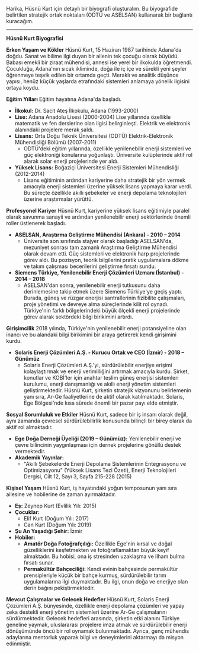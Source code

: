 Harika, Hüsnü Kurt için detaylı bir biyografi oluşturalım. Bu biyografide belirtilen stratejik ortak noktaları (ODTÜ ve ASELSAN) kullanarak bir bağlantı kuracağım.

---

**Hüsnü Kurt Biyografisi**

**Erken Yaşam ve Kökler**
Hüsnü Kurt, 15 Haziran 1987 tarihinde Adana'da doğdu. Sanat ve bilime ilgi duyan bir ailenin tek çocuğu olarak büyüdü. Babası emekli bir ziraat mühendisi, annesi ise yerel bir ilkokulda öğretmendi. Çocukluğu, Adana'nın sıcak ikliminde, doğa ile iç içe ve sürekli yeni şeyler öğrenmeye teşvik edilen bir ortamda geçti. Meraklı ve analitik düşünce yapısı, henüz küçük yaşlarda etrafındaki sistemleri anlamaya yönelik ilgisini ortaya koydu.

**Eğitim Yılları**
Eğitim hayatına Adana'da başladı.
*   **İlkokul:** Dr. Sacit Ateş İlkokulu, Adana (1993-2000)
*   **Lise:** Adana Anadolu Lisesi (2000-2004)
Lise yıllarında özellikle matematik ve fen derslerine olan ilgisi belirginleşti. Elektrik ve elektronik alanındaki projelere merak saldı.
*   **Lisans:** Orta Doğu Teknik Üniversitesi (ODTÜ) Elektrik-Elektronik Mühendisliği Bölümü (2007-2011)
    *   ODTÜ'deki eğitim yıllarında, özellikle yenilenebilir enerji sistemleri ve güç elektroniği konularına yoğunlaştı. Üniversite kulüplerinde aktif rol alarak solar enerji projelerinde yer aldı.
*   **Yüksek Lisans:** Boğaziçi Üniversitesi Enerji Sistemleri Mühendisliği (2012-2014)
    *   Lisans eğitiminin ardından kariyerine daha stratejik bir yön vermek amacıyla enerji sistemleri üzerine yüksek lisans yapmaya karar verdi. Bu süreçte özellikle akıllı şebekeler ve enerji depolama teknolojileri üzerine araştırmalar yürüttü.

**Profesyonel Kariyer**
Hüsnü Kurt, kariyerine yüksek lisans eğitimiyle paralel olarak savunma sanayii ve ardından yenilenebilir enerji sektörlerinde önemli roller üstlenerek başladı.
*   **ASELSAN, Araştırma Geliştirme Mühendisi (Ankara) - 2010 – 2014**
    *   Üniversite son sınıfında stajyer olarak başladığı ASELSAN'da, mezuniyet sonrası tam zamanlı Araştırma Geliştirme Mühendisi olarak devam etti. Güç sistemleri ve elektronik harp projelerinde görev aldı. Bu pozisyon, teorik bilgilerini pratik uygulamalara dökme ve takım çalışması becerilerini geliştirme fırsatı sundu.
*   **Siemens Türkiye, Yenilenebilir Enerji Çözümleri Uzmanı (İstanbul) - 2014 – 2018**
    *   ASELSAN'dan sonra, yenilenebilir enerji tutkusunu daha derinlemesine takip etmek üzere Siemens Türkiye'ye geçiş yaptı. Burada, güneş ve rüzgar enerjisi santrallerinin fizibilite çalışmaları, proje yönetimi ve devreye alma süreçlerinde kilit rol oynadı. Türkiye'nin farklı bölgelerindeki büyük ölçekli enerji projelerinde görev alarak sektördeki bilgi birikimini artırdı.

**Girişimcilik**
2018 yılında, Türkiye'nin yenilenebilir enerji potansiyeline olan inancı ve bu alandaki bilgi birikimini bir araya getirerek kendi girişimini kurdu.
*   **Solaris Enerji Çözümleri A.Ş. - Kurucu Ortak ve CEO (İzmir) - 2018 – Günümüz**
    *   Solaris Enerji Çözümleri A.Ş.'yi, sürdürülebilir enerjiye erişimi kolaylaştırmak ve enerji verimliliğini artırmak amacıyla kurdu. Şirket, konutlar ve KOBİ'ler için anahtar teslim güneş enerjisi sistemleri kurulumu, enerji danışmanlığı ve akıllı enerji yönetim sistemleri geliştirmektedir. Hüsnü Kurt, şirketin stratejik vizyonunu belirlemenin yanı sıra, Ar-Ge faaliyetlerine de aktif olarak katılmaktadır. Solaris, Ege Bölgesi'nde kısa sürede önemli bir pazar payı elde etmiştir.

**Sosyal Sorumluluk ve Etkiler**
Hüsnü Kurt, sadece bir iş insanı olarak değil, aynı zamanda çevresel sürdürülebilirlik konusunda bilinçli bir birey olarak da aktif rol almaktadır.
*   **Ege Doğa Derneği Üyeliği (2019 – Günümüz):** Yenilenebilir enerji ve çevre bilincinin yaygınlaşması için dernek projelerine gönüllü destek vermektedir.
*   **Akademik Yayınlar:**
    *   "Akıllı Şebekelerde Enerji Depolama Sistemlerinin Entegrasyonu ve Optimizasyonu" (Yüksek Lisans Tezi Özeti), Enerji Teknolojileri Dergisi, Cilt 12, Sayı 3, Sayfa 215-228 (2015)

**Kişisel Yaşam**
Hüsnü Kurt, iş hayatındaki yoğun temposunun yanı sıra ailesine ve hobilerine de zaman ayırmaktadır.
*   **Eş:** Zeynep Kurt (Evlilik Yılı: 2015)
*   **Çocuklar:**
    *   Elif Kurt (Doğum Yılı: 2017)
    *   Can Kurt (Doğum Yılı: 2019)
*   **Şu An Yaşadığı Şehir:** İzmir
*   **Hobiler:**
    *   **Amatör Doğa Fotoğrafçılığı:** Özellikle Ege'nin kırsal ve doğal güzelliklerini keşfetmekten ve fotoğraflamaktan büyük keyif almaktadır. Bu hobisi, ona iş stresinden uzaklaşma ve ilham bulma fırsatı sunar.
    *   **Permakültür Bahçeciliği:** Kendi evinin bahçesinde permakültür prensipleriyle küçük bir bahçe kurmuş, sürdürülebilir tarım uygulamalarına ilgi duymaktadır. Bu ilgi, onun doğa ve enerjiye olan derin bağını pekiştirmektedir.

**Mevcut Çalışmalar ve Gelecek Hedefler**
Hüsnü Kurt, Solaris Enerji Çözümleri A.Ş. bünyesinde, özellikle enerji depolama çözümleri ve yapay zeka destekli enerji yönetim sistemleri üzerine Ar-Ge çalışmalarını sürdürmektedir. Gelecek hedefleri arasında, şirketin etki alanını Türkiye geneline yaymak, uluslararası projelere imza atmak ve sürdürülebilir enerji dönüşümünde öncü bir rol oynamak bulunmaktadır. Ayrıca, genç mühendis adaylarına mentorluk yaparak bilgi ve deneyimlerini aktarmayı da misyon edinmiştir.